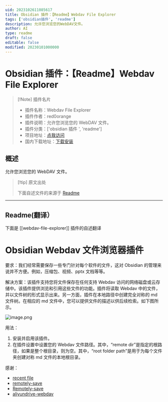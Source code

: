 ```yaml
---
uid: 2023102611085617
title: Obsidian 插件：【Readme】Webdav File Explorer
tags: ['obsidian插件', 'readme']
description: 允许您浏览您的WebDAV文件。
author: AI
type: readme
draft: false
editable: false
modified: 20230101000000
---
```


# Obsidian 插件：【Readme】Webdav File Explorer

> [!Note] 插件名片
> - 插件名称：Webdav File Explorer
> - 插件作者：red0orange
> - 插件说明：允许您浏览您的 WebDAV 文件。
> - 插件分类：['obsidian 插件 ', 'readme']
> - 项目地址：[点我访问](https://github.com/red0orange/obsidian-webdav-file-explorer)
> - 国内下载地址：[下载安装](https://pkmer.cn/products/plugin/pluginMarket/?webdav-file-explorer)

## 概述

允许您浏览您的 WebDAV 文件。

> [!tip] 原文出处
>
>下面自述文件的来源于 [Readme](https://ghproxy.net/https://raw.githubusercontent.com/red0orange/obsidian-webdav-file-explorer/master/README.md)

---

## Readme(翻译）

下面是 [[webdav-file-explorer]] 插件的自述翻译

# Obsidian Webdav 文件浏览器插件

要求：我们经常需要保存一些专门针对每个软件的文件，这对 Obsidian 的管理来说并不方便。例如，压缩包、视频、pptx 文档等等。

解决方案：该插件支持您将文件保存在任何支持 Webdav 访问的网络磁盘或云存储中。该插件提供浏览和引用这些文件的功能。插件将读取 Webdav 中的文件，并以文件树的形式显示出来。另一方面，插件在本地路径中创建完全对称的 md 文件树。在相应的 md 文件中，您可以提供文件的描述以供后续检索。如下图所示。

![image.png](https://red0orange-1307037246.cos.ap-guangzhou.myqcloud.com/pictures/20230810184225.png)

用法：

1. 安装并启用该插件。
2. 在插件设置中设置您的 Webdav 文件路径。其中，“remote dir”是指定的根路径，如果是整个根目录，则为空。其中，“root folder path”是用于为每个文件夹创建对称 md 文件的本地根目录。

感谢：

- [recent file](https://github.com/tgrosinger/recent-files-obsidian/blob/main/main.ts)
- [remotely-save](https://github.com/remotely-save/remotely-save/tree/master)
- [Remotely-save](https://github.com/remotely-save/remotely-save)
- [aliyundrive-webdav](https://github.com/messense/aliyundrive-webdav)



